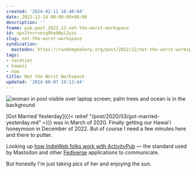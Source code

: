 ```yaml
---
created: '2024-02-11 18:40:04'
date: 2022-12-14 00:00:00+00:00
description: ''
fname: pub.post.2022.12.not-the-worst-workspace
id: xpv2tnrrvesq9ho90pi2yzs
slug: not-the-worst-workspace
syndication:
  mastodon: https://randomgeekery.org/post/2022/12/not-the-worst-workspace/
tags:
- vacation
- hawaii
- now
title: Not the Worst Workspace
updated: '2024-08-07 19:12:44'
---
```


![woman in pool visible over laptop screen; palm trees and ocean is in the background](assets/img/2022/cover-2022-12-14.jpg "sitting by the pool near the beach while she's in the pool")

[Got Married Yesterday]({{< relref "/post/2020/03/got-married-yesterday.md" >}}) was in March of 2020. Finally getting our Hawai'i honeymoon in December of 2022. But of course I need a few minutes here and there to putter.

Looking up [how IndieWeb folks work with ActivityPub](https://indieweb.org/ActivityPub) — the standard used by Mastodon and other [Fediverse](https://fediverse.party) applications to communicate.

But honestly I'm just taking pics of her and enjoying the sun.